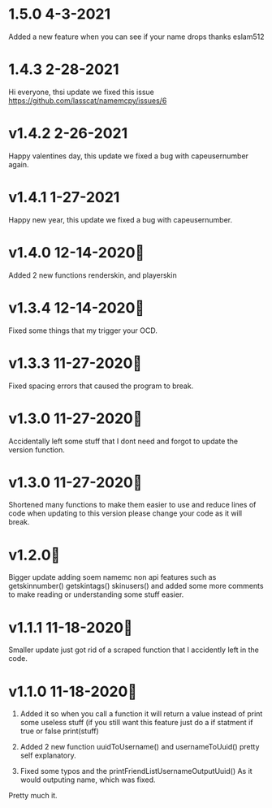 # 1.5.0 4-3-2021
Added a new feature when you can see if your name drops thanks eslam512

# 1.4.3 2-28-2021
Hi everyone, thsi update we fixed this issue https://github.com/lasscat/namemcpy/issues/6

# v1.4.2 2-26-2021
Happy valentines day, this update we fixed a bug with capeusernumber again.

# v1.4.1 1-27-2021
Happy new year, this update we fixed a bug with capeusernumber.

# v1.4.0 12-14-2020🥳
Added 2 new functions renderskin, and playerskin

# v1.3.4 12-14-2020🎉
Fixed some things that my trigger your OCD.
# v1.3.3 11-27-2020🎉
Fixed spacing errors that caused the program to break.

# v1.3.0 11-27-2020🥳
Accidentally left some stuff that I dont need and forgot to update the version function.

# v1.3.0 11-27-2020🥳
Shortened many functions to make them easier to use and reduce lines of code when updating to this version please change your code as it will break.

# v1.2.0🎉
Bigger update adding soem namemc non api features such as getskinnumber() getskintags() skinusers() and added some more comments to make reading or understanding some stuff easier.

# v1.1.1 11-18-2020🎉 

Smaller update just got rid of a scraped function that I accidently left in the code.

# v1.1.0 11-18-2020🥳

1. Added it so when you call a function it will return a value instead of print some useless stuff (if you still want this feature just do a if statment if true or false print(stuff)

2. Added 2 new function uuidToUsername() and usernameToUuid() pretty self explanatory.

3. Fixed some typos and the printFriendListUsernameOutputUuid() As it would outputing name, which was fixed.

Pretty much it.

